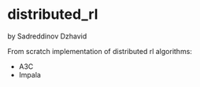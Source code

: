 # distributed_rl
by Sadreddinov Dzhavid

From scratch implementation of distributed rl algorithms:  
- A3C
- Impala